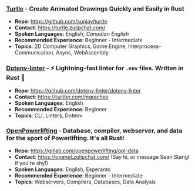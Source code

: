 ### [Turtle](https://turtle.rs/) - Create Animated Drawings Quickly and Easily in Rust
* **Repo**: https://github.com/sunjay/turtle
* **Contact**: https://turtle.zulipchat.com/
* **Spoken Languages**: English, _Canadian English_
* **Recommended Experience**: Beginner - Intermediate
* **Topics**: 2D Computer Graphics, Game Engine, Interprocess-Communication, Async, WebAssembly

### [Dotenv-linter](https://dotenv-linter.github.io) - ⚡️ Lightning-fast linter for `.env` files. Written in Rust 🦀
* **Repo**: https://github.com/dotenv-linter/dotenv-linter
* **Contact**: https://twitter.com/mgrachev
* **Spoken Languages**: English
* **Recommended Experience**: Beginner
* **Topics**: CLI, Linters, Dotenv

### [OpenPowerlifting](https://www.openpowerlifting.org/) - Database, compiler, webserver, and data for the sport of Powerlifting. It's all Rust!
* **Repo**: https://gitlab.com/openpowerlifting/opl-data
* **Contact**: https://openpl.zulipchat.com/ (Say hi, or message Sean Stangl if you're shy!)
* **Spoken Languages**: English, Esperanto
* **Recommended Experience**: Beginner - Intermediate
* **Topics**: Webservers, Compilers, Databases, Data Analysis

<h1 id="projects-end"></h1>

<script>
var people = [];
var e = document.getElementById("project-mentorship");
while (e.nextSibling.nodeName != 'H3') e.nextSibling.remove();
e = e.nextSibling;
do {
    let person = [];
    do {
        person.push(e);
        e = e.nextSibling;
    } while (!/^H[123]$/i.test(e.nodeName));
    people.push(person);
} while (e.nodeName == 'H3');
for (let i = people.length - 1; i > 0; i--) {
    const j = Math.floor(Math.random() * (i + 1));
    [people[i], people[j]] = [people[j], people[i]];
}
people.forEach(person => {
    person.forEach(x => {
        e.parentNode.insertBefore(x, e);
    });
});
e.remove();
</script>
